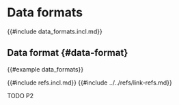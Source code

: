 # Data formats

{{#include data_formats.incl.md}}

## Data format {#data-format}

{{#example data_formats}}

{{#include refs.incl.md}}
{{#include ../../refs/link-refs.md}}

<div class="hidden">
TODO P2
</div>
